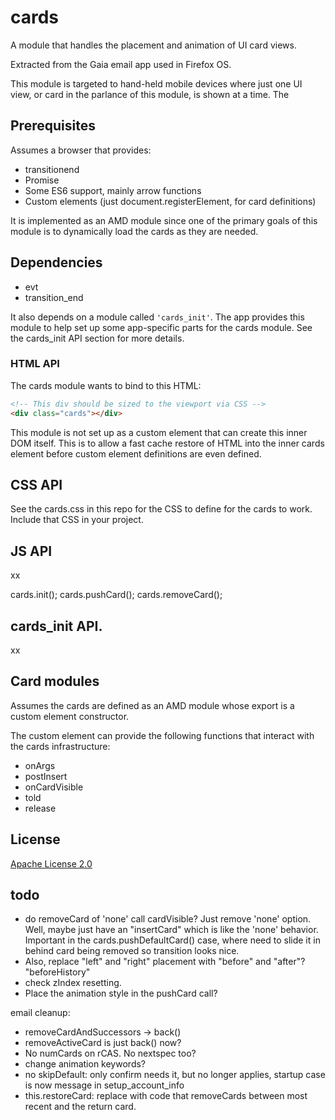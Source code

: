 # cards

A module that handles the placement and animation of UI card views.

Extracted from the Gaia email app used in Firefox OS.

This module is targeted to hand-held mobile devices where just one UI view, or
card in the parlance of this module, is shown at a time. The

## Prerequisites

Assumes a browser that provides:

* transitionend
* Promise
* Some ES6 support, mainly arrow functions
* Custom elements (just document.registerElement, for card definitions)

It is implemented as an AMD module since one of the primary goals of this module
is to dynamically load the cards as they are needed.

## Dependencies

* evt
* transition_end

It also depends on a module called ```'cards_init'```. The app provides this
module to help set up some app-specific parts for the cards module. See the
cards_init API section for more details.

### HTML API

The cards module wants to bind to this HTML:

```html
<!-- This div should be sized to the viewport via CSS -->
<div class="cards"></div>
```

This module is not set up as a custom element that can create this inner DOM
itself. This is to allow a fast cache restore of HTML into the inner cards
element before custom element definitions are even defined.

## CSS API

See the cards.css in this repo for the CSS to define for the cards to work.
Include that CSS in your project.

## JS API

xx

cards.init();
cards.pushCard();
cards.removeCard();

## cards_init API.

xx

## Card modules

Assumes the cards are defined as an AMD module whose export is a custom element
constructor.

The custom element can provide the following functions that interact with the
cards infrastructure:

* onArgs
* postInsert
* onCardVisible
* told
* release

## License

[Apache License 2.0](http://www.apache.org/licenses/LICENSE-2.0)


## todo

* do removeCard of 'none' call cardVisible? Just remove 'none' option. Well,
  maybe just have an "insertCard" which is like the 'none' behavior. Important
  in the cards.pushDefaultCard() case, where need to slide it in behind card
  being removed so transition looks nice.
* Also, replace "left" and "right" placement with "before" and "after"? "beforeHistory"
* check zIndex resetting.
* Place the animation style in the pushCard call?

email cleanup:

* removeCardAndSuccessors -> back()
* removeActiveCard is just back() now?
* No numCards on rCAS. No nextspec too?
* change animation keywords?
* no skipDefault: only confirm needs it, but no longer applies, startup case is now message in setup_account_info
* this.restoreCard: replace with code that removeCards between most recent and
  the return card.



